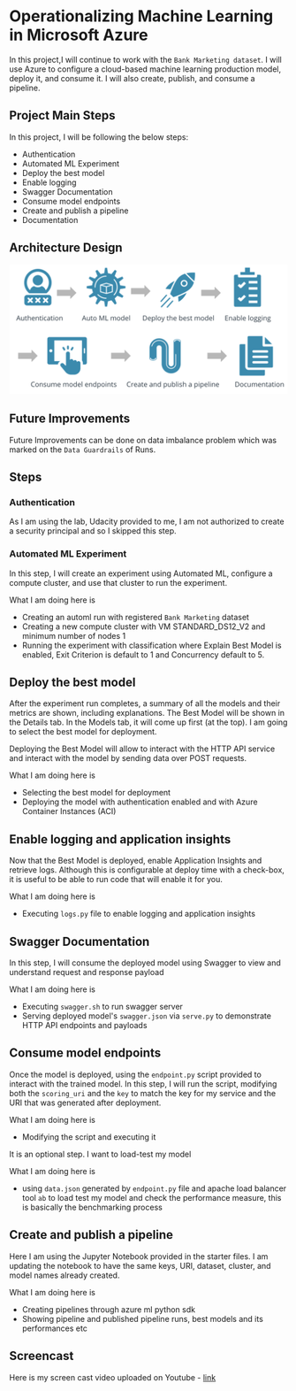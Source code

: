 
# Operationalizing Machine Learning in Microsoft Azure

In this project,I will continue to work with the `Bank Marketing dataset`. I will use Azure to configure a cloud-based machine learning production model, deploy it, and consume it. I will also create, publish, and consume a pipeline.

## Project Main Steps

In this project, I will be following the below steps:
- Authentication
- Automated ML Experiment
- Deploy the best model
- Enable logging
- Swagger Documentation
- Consume model endpoints
- Create and publish a pipeline
- Documentation

## Architecture Design 
![Architecture Design](images/architecture.png)

## Future Improvements

Future Improvements can be done on data imbalance problem which was marked on the `Data Guardrails` of Runs. 

## Steps

### Authentication

As I am using the lab, Udacity provided to me, I am not authorized to create a security principal and so I skipped this step.

### Automated ML Experiment

In this step, I will create an experiment using Automated ML, configure a compute cluster, and use that cluster to run the experiment. 

What I am doing here is

- Creating an automl run with registered `Bank Marketing` dataset
- Creating a new compute cluster with VM STANDARD_DS12_V2 and minimum number of nodes 1
- Running the experiment with classification where Explain Best Model is enabled, Exit Criterion is default to 1 and Concurrency default to 5.

## Deploy the best model

After the experiment run completes, a summary of all the models and their metrics are shown, including explanations. The Best Model will be shown in the Details tab. In the Models tab, it will come up first (at the top). I am going to select the best model for deployment.

Deploying the Best Model will allow to interact with the HTTP API service and interact with the model by sending data over POST requests.

What I am doing here is

- Selecting the best model for deployment
- Deploying the model with authentication enabled and with Azure Container Instances (ACI)

## Enable logging and application insights

Now that the Best Model is deployed, enable Application Insights and retrieve logs. Although this is configurable at deploy time with a check-box, it is useful to be able to run code that will enable it for you.

What I am doing here is

- Executing `logs.py` file to enable logging and application insights

## Swagger Documentation

In this step, I will consume the deployed model using Swagger to view and understand request and response payload

What I am doing here is

- Executing `swagger.sh` to run swagger server
- Serving deployed model's `swagger.json` via `serve.py` to demonstrate HTTP API endpoints and payloads


## Consume model endpoints

Once the model is deployed, using the `endpoint.py` script provided to interact with the trained model. In this step, I will run the script, modifying both the `scoring_uri` and the `key` to match the key for my service and the URI that was generated after deployment.

What I am doing here is

- Modifying the script and executing it

It is an optional step. I want to load-test my model

What I am doing here is

- using `data.json` generated by `endpoint.py` file and apache load balancer tool `ab` to load test my model and check the performance measure, this is basically the benchmarking process


## Create and publish a pipeline

Here I am  using the Jupyter Notebook provided in the starter files. I am updating the notebook to have the same keys, URI, dataset, cluster, and model names already created. 

What I am doing here is

- Creating pipelines through azure ml python sdk
- Showing pipeline and published pipeline runs, best models and its performances etc

## Screencast

Here is my screen cast video uploaded on Youtube - [link](https://youtu.be/385CrB2Di5Y)




